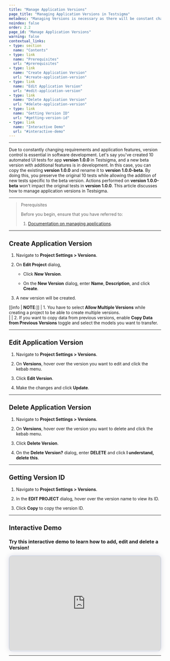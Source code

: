 ```yaml
---
title: "Manage Application Versions"
page_title: "Managing Application Versions in Testsigma"
metadesc: "Managing Versions is necessary as there will be constant change in application features. This article discusses managing application versions within Testsigma projects"
noindex: false
order: 2.2
page_id: "Manage Application Versions"
warning: false
contextual_links:
- type: section
  name: "Contents"
- type: link
  name: "Prerequisites"
  url: "#prerequisites"
- type: link
  name: "Create Application Version"
  url: "#create-application-version"
- type: link
  name: "Edit Application Version"
  url: "#edit-application-version"
- type: link
  name: "Delete Application Version"
  url: "#delete-application-version"
- type: link
  name: "Getting Version ID"
  url: "#getting-version-id"
- type: link
  name: "Interactive Demo"
  url: "#interactive-demo"
---
```


---


Due to constantly changing requirements and application features, version control is essential in software development. Let's say you've created 10 automated UI tests for app **version 1.0.0** in Testsigma, and a new beta version with additional features is in development. In this case, you can copy the existing **version 1.0.0** and rename it to **version 1.0.0-beta**. By doing this, you preserve the original 10 tests while allowing the addition of new tests specific to the beta version. Actions performed on **version 1.0.0-beta** won't impact the original tests in **version 1.0.0**. This article discusses how to manage application versions in Testsigma. 


---

> <p id="prerequisites">Prerequisites</p>
> 
> Before you begin, ensure that you have referred to:
> 1. [Documentation on managing applications](https://testsigma.com/docs/projects/applications/).


---

## **Create Application Version**

1. Navigate to **Project Settings > Versions**.

2. On **Edit Project** dialog, 

     - Click **New Version**.
     
     - On the **New Version** dialog, enter **Name**, **Description**, and click **Create**. 

3. A new version will be created. 


[[info | **NOTE**:]]
| 1. You have to select **Allow Multiple Versions** while creating a project to be able to create multiple versions.  
|
| 2. If you want to copy data from previous versions, enable **Copy Data from Previous Versions** toggle and select the models you want to transfer. 

---

## **Edit Application Version**

1. Navigate to **Project Settings > Versions**.

2. On **Versions**, hover over the version you want to edit and click the kebab menu. 

3. Click **Edit Version**. 

4. Make the changes and click **Update**.

---


## **Delete Application Version**

1. Navigate to **Project Settings > Versions**.

2. On **Versions**, hover over the version you want to delete and click the kebab menu.

3. Click **Delete Version**. 

4. On the **Delete Version?** dialog, enter **DELETE** and click **I understand, delete this**.

---

## **Getting Version ID**

1. Navigate to **Project Settings > Versions**.

2. In the **EDIT PROJECT** dialog, hover over the version name to view its ID.

3. Click **Copy** to copy the version ID.

---

## **Interactive Demo**

### **Try this interactive demo to learn how to add, edit and delete a Version!**

<div>
  <script async src="https://js.storylane.io/js/v2/storylane.js"></script>
  <div class="sl-embed" style="position:relative;padding-bottom:calc(57.41% + 25px);width:100%;height:0;transform:scale(1)">
    <iframe loading="lazy" class="sl-demo" src="https://app.storylane.io/demo/izafangglzqd?embed=inline" name="sl-embed" allow="fullscreen" allowfullscreen style="position:absolute;top:0;left:0;width:100%!important;height:100%!important;border:1px solid rgba(63,95,172,0.35);box-shadow: 0px 0px 18px rgba(26, 19, 72, 0.15);border-radius:10px;box-sizing:border-box;"></iframe>
  </div>
</div>



---